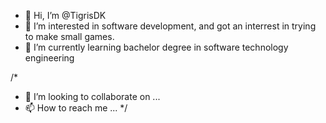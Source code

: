 - 👋 Hi, I’m @TigrisDK
- 👀 I’m interested in software development, and got an interrest in trying to make small games.
- 🌱 I’m currently learning bachelor degree in software technology engineering 

/*
- 💞️ I’m looking to collaborate on ...
- 📫 How to reach me ...
*/

<!---
TigrisDK/TigrisDK is a ✨ special ✨ repository because its `README.md` (this file) appears on your GitHub profile.
You can click the Preview link to take a look at your changes.
--->
